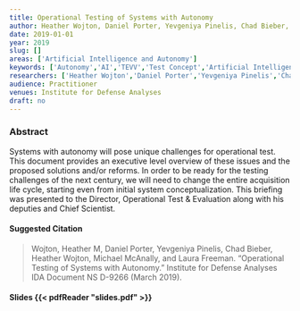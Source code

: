 ```yaml
---
title: Operational Testing of Systems with Autonomy
author: Heather Wojton, Daniel Porter, Yevgeniya Pinelis, Chad Bieber, Michael McAnally, Laura Freeman
date: 2019-01-01
year: 2019
slug: []
areas: ['Artificial Intelligence and Autonomy']
keywords: ['Autonomy','AI','TEVV','Test Concept','Artificial Intelligence','Acquisition Reform']
researchers: ['Heather Wojton','Daniel Porter','Yevgeniya Pinelis','Chad Bieber','Michael McAnally','Laura Freeman']
audience: Practitioner
venues: Institute for Defense Analyses
draft: no
---
```




### Abstract
Systems with autonomy will pose unique challenges for operational test. This document provides an executive level overview of these issues and the proposed solutions and/or reforms. In order to be ready for the testing challenges of the next century, we will need to change the entire acquisition life cycle, starting even from initial system conceptualization. This briefing was presented to the Director, Operational Test & Evaluation along with his deputies and Chief Scientist.

#### Suggested Citation
> Wojton, Heather M, Daniel Porter, Yevgeniya Pinelis, Chad Bieber, Heather Wojton, Michael McAnally, and Laura Freeman. “Operational Testing of Systems with Autonomy.” Institute for Defense Analyses IDA Document NS D-9266 (March 2019).

#### Slides {{< pdfReader "slides.pdf" >}}




